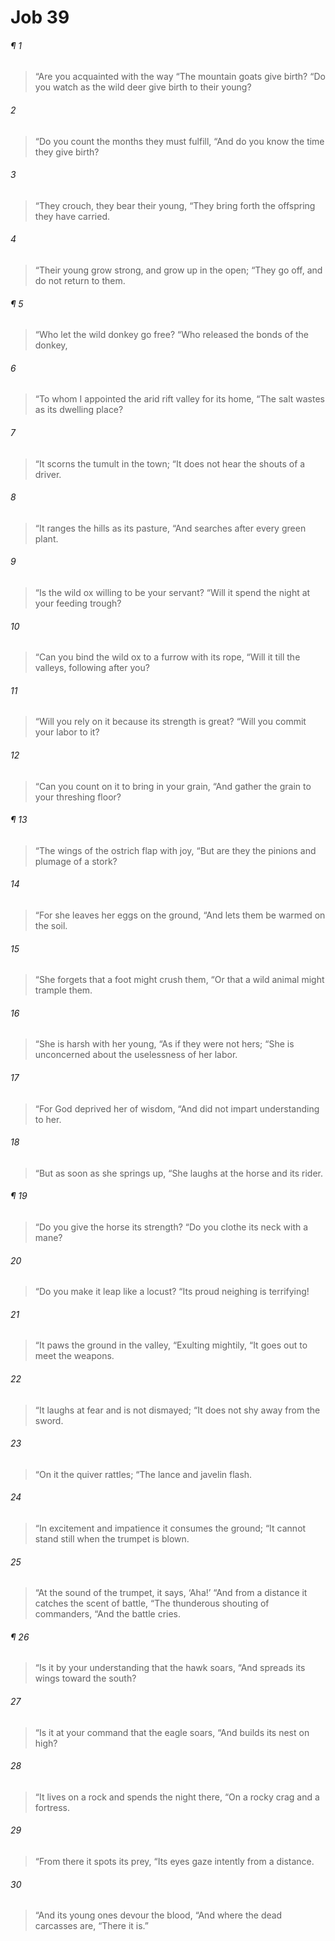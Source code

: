 # Job 39
###### ¶ 1
> “Are you acquainted with the way
> “The mountain goats give birth?
> “Do you watch as the wild deer give birth to their young?
###### 2
> “Do you count the months they must fulfill,
> “And do you know the time they give birth?
###### 3
> “They crouch, they bear their young,
> “They bring forth the offspring they have carried.
###### 4
> “Their young grow strong, and grow up in the open;
> “They go off, and do not return to them.
###### ¶ 5
> “Who let the wild donkey go free?
> “Who released the bonds of the donkey,
###### 6
> “To whom I appointed the arid rift valley for its home,
> “The salt wastes as its dwelling place?
###### 7
> “It scorns the tumult in the town;
> “It does not hear the shouts of a driver.
###### 8
> “It ranges the hills as its pasture,
> “And searches after every green plant.
###### 9
> “Is the wild ox willing to be your servant?
> “Will it spend the night at your feeding trough?
###### 10
> “Can you bind the wild ox to a furrow with its rope,
> “Will it till the valleys, following after you?
###### 11
> “Will you rely on it because its strength is great?
> “Will you commit your labor to it?
###### 12
> “Can you count on it to bring in your grain,
> “And gather the grain to your threshing floor?
###### ¶ 13
> “The wings of the ostrich flap with joy,
> “But are they the pinions and plumage of a stork?
###### 14
> “For she leaves her eggs on the ground,
> “And lets them be warmed on the soil.
###### 15
> “She forgets that a foot might crush them,
> “Or that a wild animal might trample them.
###### 16
> “She is harsh with her young,
> “As if they were not hers;
> “She is unconcerned about the uselessness of her labor.
###### 17
> “For God deprived her of wisdom,
> “And did not impart understanding to her.
###### 18
> “But as soon as she springs up,
> “She laughs at the horse and its rider.
###### ¶ 19
> “Do you give the horse its strength?
> “Do you clothe its neck with a mane?
###### 20
> “Do you make it leap like a locust?
> “Its proud neighing is terrifying!
###### 21
> “It paws the ground in the valley,
> “Exulting mightily,
> “It goes out to meet the weapons.
###### 22
> “It laughs at fear and is not dismayed;
> “It does not shy away from the sword.
###### 23
> “On it the quiver rattles;
> “The lance and javelin flash.
###### 24
> “In excitement and impatience it consumes the ground;
> “It cannot stand still when the trumpet is blown.
###### 25
> “At the sound of the trumpet, it says, ‘Aha!’
> “And from a distance it catches the scent of battle,
> “The thunderous shouting of commanders,
> “And the battle cries.
###### ¶ 26
> “Is it by your understanding that the hawk soars,
> “And spreads its wings toward the south?
###### 27
> “Is it at your command that the eagle soars,
> “And builds its nest on high?
###### 28
> “It lives on a rock and spends the night there,
> “On a rocky crag and a fortress.
###### 29
> “From there it spots its prey,
> “Its eyes gaze intently from a distance.
###### 30
> “And its young ones devour the blood,
> “And where the dead carcasses are,
> “There it is.”
